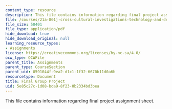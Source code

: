 ```yaml
---
content_type: resource
description: This file contains information regarding final project assignment sheet.
file: /courses/21a-801j-cross-cultural-investigations-technology-and-development-fall-2012/5e85c27c1d08bda98f230b2334bd3bea_MIT21A_801JF12_FinGrouPr.pdf
file_size: 50401
file_type: application/pdf
hide_download: true
hide_download_original: null
learning_resource_types:
- Assignments
license: https://creativecommons.org/licenses/by-nc-sa/4.0/
ocw_type: OCWFile
parent_title: Assignments
parent_type: CourseSection
parent_uid: 0591044f-9ea2-d1c1-1f32-6670b11d0a6b
resourcetype: Document
title: Final Group Project
uid: 5e85c27c-1d08-bda9-8f23-0b2334bd3bea
---
```

This file contains information regarding final project assignment sheet.